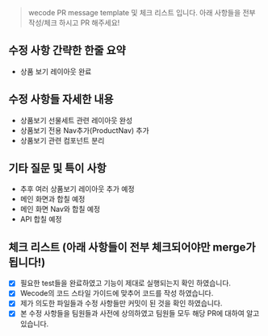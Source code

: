 > wecode PR message template 및 체크 리스트 입니다.
> 아래 사항들을 전부 작성/체크 하시고 PR 해주세요!

## 수정 사항 간략한 한줄 요약

- 상품 보기 레이아웃 완료

## 수정 사항들 자세한 내용

- 상품보기 선물세트 관련 레이아웃 완성
- 상품보기 전용 Nav추가(ProductNav) 추가
- 상품보기 관련 컴포넌트 분리

## 기타 질문 및 특이 사항

- 추후 여러 상품보기 레이아웃 추가 예정
- 메인 화면과 합칠 예정
- 메인 화면 Nav와 합칠 예정
- API 합칠 예정

## 체크 리스트 (아래 사항들이 전부 체크되어야만 merge가 됩니다!)

- [x] 필요한 test들을 완료하였고 기능이 제대로 실행되는지 확인 하였습니다.
- [x] Wecode의 코드 스타일 가이드에 맞추어 코드를 작성 하였습니다.
- [x] 제가 의도한 파일들과 수정 사항들만 커밋이 된 것을 확인 하였습니다.
- [x] 본 수정 사항들을 팀원들과 사전에 상의하였고 팀원들 모두 해당 PR에 대하여 알고 있습니다.
